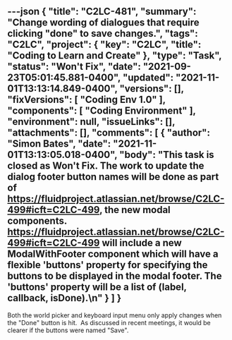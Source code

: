 ---json
{
  "title": "C2LC-481",
  "summary": "Change wording of dialogues that require clicking \"done\" to save changes.",
  "tags": "C2LC",
  "project": {
    "key": "C2LC",
    "title": "Coding to Learn and Create"
  },
  "type": "Task",
  "status": "Won't Fix",
  "date": "2021-09-23T05:01:45.881-0400",
  "updated": "2021-11-01T13:13:14.849-0400",
  "versions": [],
  "fixVersions": [
    "Coding Env 1.0"
  ],
  "components": [
    "Coding Environment"
  ],
  "environment": null,
  "issueLinks": [],
  "attachments": [],
  "comments": [
    {
      "author": "Simon Bates",
      "date": "2021-11-01T13:13:05.018-0400",
      "body": "This task is closed as Won't Fix. The work to update the dialog footer button names will be done as part of <https://fluidproject.atlassian.net/browse/C2LC-499#icft=C2LC-499>, the new modal components. <https://fluidproject.atlassian.net/browse/C2LC-499#icft=C2LC-499> will include a new ModalWithFooter component which will have a flexible 'buttons' property for specifying the buttons to be displayed in the modal footer. The 'buttons' property will be a list of (label, callback, isDone).\n"
    }
  ]
}
---
Both the world picker and keyboard input menu only apply changes when the "Done" button is hit.  As discussed in recent meetings, it would be clearer if the buttons were named "Save".

        